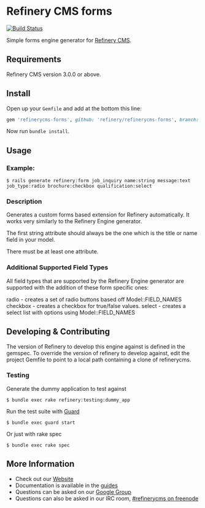 # Refinery CMS forms

[![Build Status](https://travis-ci.org/refinery/refinerycms-forms.svg?branch=master)](https://travis-ci.org/refinery/refinerycms-forms)

Simple forms engine generator for [Refinery CMS](http://refinerycms.com).

## Requirements

Refinery CMS version 3.0.0 or above.

## Install

Open up your ``Gemfile`` and add at the bottom this line:

```ruby
gem 'refinerycms-forms', github: 'refinery/refinerycms-forms', branch: 'master', group: :development
```

Now run `bundle install`.

##  Usage

### Example:
	$ rails generate refinery:form job_inquiry name:string message:text job_type:radio brochure:checkbox qualification:select

### Description

Generates a custom forms based extension for Refinery automatically.
It works very similarly to the Refinery Engine generator.

The first string attribute should always be the one which is the title or name field in your model.

There must be at least one attribute.

### Additional Supported Field Types

  All field types that are supported by the Refinery Engine generator are supported
  with the addition of these form specific ones:

  radio           - creates a set of radio buttons based off Model::FIELD_NAMES
  checkbox        - creates a checkbox for true/false values.
  select          - creates a select list with options using Model::FIELD_NAMES

## Developing & Contributing

The version of Refinery to develop this engine against is defined in the gemspec. To override the version of refinery to develop against, edit the project Gemfile to point to a local path containing a clone of refinerycms.

### Testing

Generate the dummy application to test against

    $ bundle exec rake refinery:testing:dummy_app

Run the test suite with [Guard](https://github.com/guard/guard)

    $ bundle exec guard start

Or just with rake spec

    $ bundle exec rake spec

## More Information
* Check out our [Website](http://refinerycms.com/)
* Documentation is available in the [guides](http://refinerycms.com/guides)
* Questions can be asked on our [Google Group](http://group.refinerycms.org)
* Questions can also be asked in our IRC room, [#refinerycms on freenode](irc://irc.freenode.net/refinerycms)